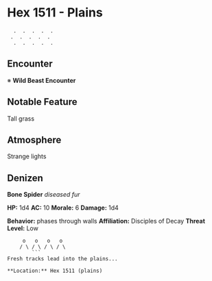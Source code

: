 # Hex 1511 - Plains
```
  .  .  .  .  .
 .  .  .  .  .
  .  .  .  .  .
```

## Encounter

※ **Wild Beast Encounter**

## Notable Feature

Tall grass

## Atmosphere

Strange lights

## Denizen

**Bone Spider**
*diseased fur*

**HP:** 1d4 **AC:** 10 **Morale:** 6
**Damage:** 1d4

**Behavior:** phases through walls
**Affiliation:** Disciples of Decay
**Threat Level:** Low

```
     o   o   o   o
    / \ / \ / \ / \
        ```
Fresh tracks lead into the plains...

**Location:** Hex 1511 (plains)
